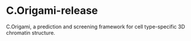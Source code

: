 # C.Origami-release
C.Origami, a prediction and screening framework for cell type-specific 3D chromatin structure.
